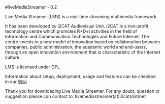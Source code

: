 #liveMediaStreamer - 0.2

Live Media Streamer (LMS) is a real-time streaming multimedia framework. 

It has been developed by i2CAT Audiovisual Unit. i2CAT is a non-profit technology centre which promotes R+D+i activities in the field of Information and Communication Technologies and Future Internet. The centre invests in a new model of innovation based on collaboration between companies, public administration, the academic world and end-users, through an open innovation environment that is characteristic of the Internet culture.

LMS is licensed under GPL

Information about setup, deployment, usage and features can be checked in our [Wiki](http://github.com/ua-i2cat/liveMediaStreamer/wiki)

Thank you for downloading Live Media Streamer. For any doubt, question or suggestion please can contact to: livemediastreamer(at)i2cat(dot)net


